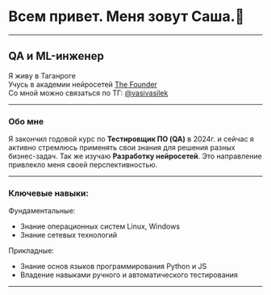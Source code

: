 # Всем привет. Меня зовут Саша.👋
___
## QA и ML-инженер

Я живу в Таганроге <br>
Учусь в академии нейросетей [The Founder](https://dnk.the-founder.ru/) <br>
Со мной можно связаться по ТГ: [@vasivasilek](https://t.me/vasivasilek) <br>

---

### Обо мне <br>

Я закончил годовой курс по __Тестировщик ПО (QA)__ в 2024г. и сейчас я активно стремлюсь применять свои знания для решения разных бизнес-задач. Так же изучаю __Разработку нейросетей__. Это направление привлекло меня своей перспективностью. <br>

---

### Ключевые навыки: <br>
Фундаментальные: <br>
* Знание операционных систем Linux, Windows
* Знание сетевых технологий

Прикладные: <br>
* Знание основ языков программирования Python и JS
* Владение навыками ручного и автоматического тестирования
---

